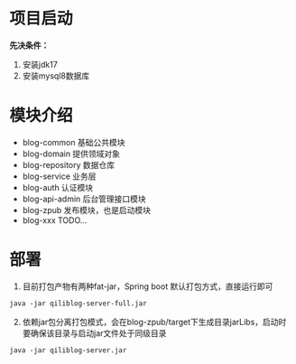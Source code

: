 # 项目启动

**先决条件：**

1. 安装jdk17
2. 安装mysql8数据库

# 模块介绍

- blog-common 基础公共模块
- blog-domain 提供领域对象
- blog-repository 数据仓库
- blog-service 业务层
- blog-auth 认证模块
- blog-api-admin 后台管理接口模块
- blog-zpub 发布模块，也是启动模块
- blog-xxx TODO...

# 部署

1. 目前打包产物有两种fat-jar，Spring boot 默认打包方式，直接运行即可
```html
java -jar qiliblog-server-full.jar
```

2. 依赖jar包分离打包模式，会在blog-zpub/target下生成目录jarLibs，启动时要确保该目录与启动jar文件处于同级目录
```html
java -jar qiliblog-server.jar
```